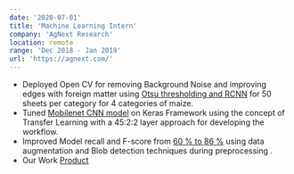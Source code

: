 ```yaml
---
date: '2020-07-01'
title: 'Machine Learning Intern'
company: 'AgNext Research'
location: remote
range: 'Dec 2018 - Jan 2019'
url: 'https://agnext.com/'
---
```


- Deployed Open CV for removing Background Noise and improving edges with foreign matter using [Otsu thresholding and RCNN]() for 50 sheets per category for 4 categories of maize.
- Tuned [Mobilenet CNN model]() on Keras Framework using the concept of Transfer Learning with a 45:2:2 layer approach for developing the workflow.
- Improved Model recall and F-score from [60 % to 86 %]() using data augmentation and Blob detection techniques during preprocessing .
- Our Work [Product](https://agnext.com/assessing-the-physical-quality-of-commodities-using-computer-vision-technology/)
